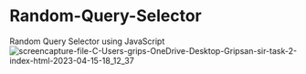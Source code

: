 # Random-Query-Selector
Random Query Selector using JavaScript 
![screencapture-file-C-Users-grips-OneDrive-Desktop-Gripsan-sir-task-2-index-html-2023-04-15-18_12_37](https://user-images.githubusercontent.com/127504925/232224330-2f8dc056-21cf-499e-8a0c-50b7d5adaa78.png)
